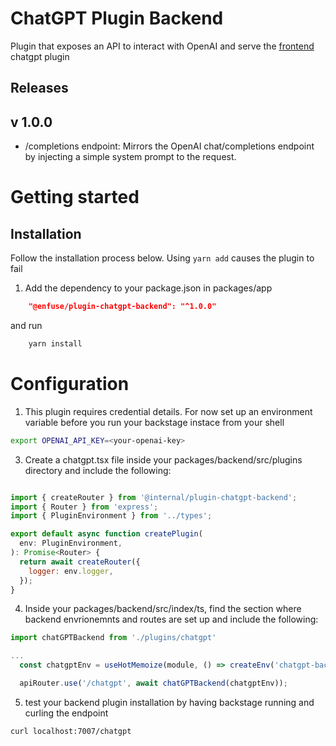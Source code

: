 # ChatGPT Plugin Backend

Plugin that exposes an API to interact with OpenAI and serve the [frontend](https://github.com/enfuse/backstage-chatgpt-plugin) chatgpt plugin

## Releases
## v 1.0.0 
- /completions endpoint:  Mirrors the OpenAI chat/completions endpoint by injecting a simple system prompt to the request.

# Getting started

## Installation
Follow the installation process below. Using `yarn add` causes the plugin to fail

1. Add the dependency to your package.json in packages/app

```json
    "@enfuse/plugin-chatgpt-backend": "^1.0.0"
```
and run 
```sh
    yarn install
```

# Configuration
1. This plugin requires credential details. For now set up an environment variable before you run your backstage instace from your shell

``` bash
export OPENAI_API_KEY=<your-openai-key>
```

3. Create a chatgpt.tsx file inside your packages/backend/src/plugins directory and include the following:


``` js

import { createRouter } from '@internal/plugin-chatgpt-backend';
import { Router } from 'express';
import { PluginEnvironment } from '../types';

export default async function createPlugin(
  env: PluginEnvironment,
): Promise<Router> {
  return await createRouter({
    logger: env.logger,
  });
}
```

4. Inside your packages/backend/src/index/ts, find the section where backend envrionemnts and routes are set up and include the following:

``` js
import chatGPTBackend from './plugins/chatgpt'

...
  const chatgptEnv = useHotMemoize(module, () => createEnv('chatgpt-backend'))

  apiRouter.use('/chatgpt', await chatGPTBackend(chatgptEnv));

```

5. test your backend plugin installation by having backstage running and curling the endpoint

``` bash
curl localhost:7007/chatgpt
```

